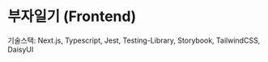 # 부자일기 (Frontend)

기술스택: Next.js, Typescript, Jest, Testing-Library, Storybook, TailwindCSS, DaisyUI
